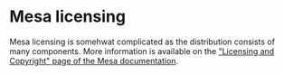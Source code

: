 # Mesa licensing

Mesa licensing is somehwat complicated as the distribution consists of many components.
More information is available on the
["Licensing and Copyright" page of the Mesa documentation](https://docs.mesa3d.org/license.html).
